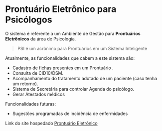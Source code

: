 # Prontuário Eletrônico para Psicólogos
O sistema é referente a um Ambiente de Gestão para **Prontuários Eletrônicos** da área de Psicologia.
> PSI é um acrônimo para Prontuários em um Sistema Inteligente

Atualmente, as funcionalidades que cabem a este sistema são: <br/>
* Cadastro de fichas presentes em um Prontuário .
* Consulta de CID10/DSM.
* Acompanhamento do tratamento adotado de um paciente (caso tenha um retorno).
* Sistema de Secretária para controlar Agenda do psicólogo.
* Gerar Atestados médicos

Funcionalidades futuras: <br/>
* Sugestões programadas de incidência de enfermidades 

Link do site hospedado [Prontuário Eletrônico](http://prontuariospsi.000webhostapp.com/)


